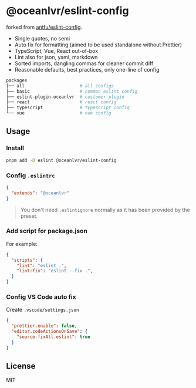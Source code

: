 # @oceanlvr/eslint-config

forked from [antfu/eslint-config](https://github.com/antfu/eslint-config).

- Single quotes, no semi
- Auto fix for formatting (aimed to be used standalone without Prettier)
- TypeScript, Vue, React out-of-box
- Lint also for json, yaml, markdown
- Sorted imports, dangling commas for cleaner commit diff
- Reasonable defaults, best practices, only one-line of config

```sh
packages
├── all                     # all configs
├── basic                   # common eslint config
├── eslint-plugin-oceanlvr  # customer plugin
├── react                   # react config
├── typescript              # typescript config
└── vue                     # vue config
```

## Usage

### Install

```bash
pnpm add -D eslint @oceanlvr/eslint-config
```

### Config `.eslintrc`

```json
{
  "extends": "@oceanlvr"
}
```

> You don't need `.eslintignore` normally as it has been provided by the preset.

### Add script for package.json

For example:

```json
{
  "scripts": {
    "lint": "eslint .",
    "lint:fix": "eslint --fix .",
  }
}
```

### Config VS Code auto fix

Create `.vscode/settings.json`

```json
{
  "prettier.enable": false,
  "editor.codeActionsOnSave": {
    "source.fixAll.eslint": true
  }
}
```

## License

MIT
